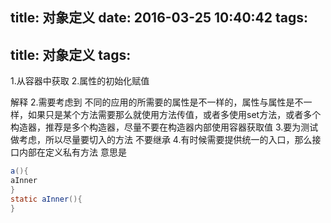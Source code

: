 title: 对象定义
date: 2016-03-25 10:40:42
tags:
---
title: 对象定义
tags:
---

1.从容器中获取
2.属性的初始化赋值

解释
2.需要考虑到 不同的应用的所需要的属性是不一样的，属性与属性是不一样，如果只是某个方法需要那么就使用方法传值，或者多使用set方法，或者多个构造器，推荐是多个构造器，尽量不要在构造器内部使用容器获取值
3.要为测试做考虑，所以尽量要切入的方法 不要继承
4.有时候需要提供统一的入口，那么接口内部在定义私有方法 意思是
```java
a(){
aInner
}
static aInner(){
}
```